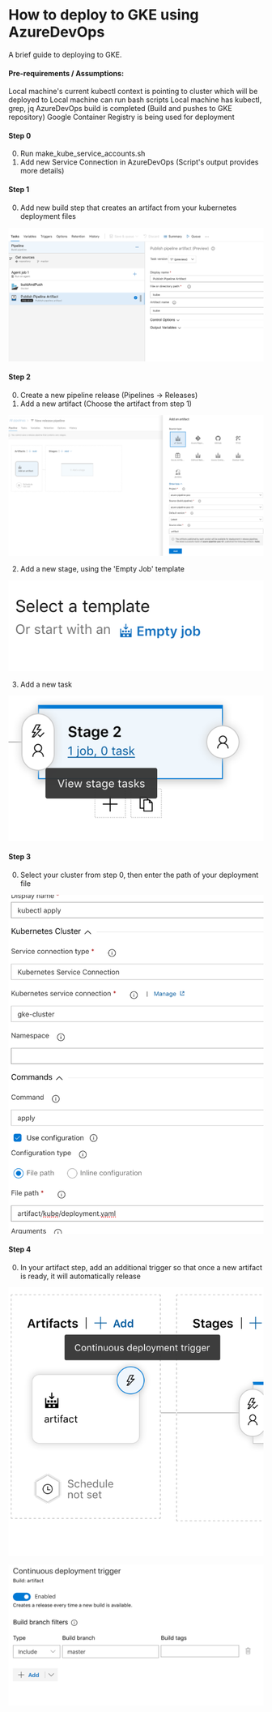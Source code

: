 # How to deploy to GKE using AzureDevOps
A brief guide to deploying to GKE.

#### Pre-requirements / Assumptions:
Local machine's current kubectl context is pointing to cluster which will be deployed to
Local machine can run bash scripts
Local machine has kubectl, grep, jq
AzureDevOps build is completed (Build and pushes to GKE repository)
Google Container Registry is being used for deployment

#### Step 0
0. Run make_kube_service_accounts.sh
1. Add new Service Connection in AzureDevOps (Script's output provides more details)

#### Step 1
0. Add new build step that creates an artifact from your kubernetes deployment files

![](img/1.1make-artifact.png)

#### Step 2
0. Create a new pipeline release (Pipelines -> Releases)
1. Add a new artifact (Choose the artifact from step 1)

![](img/2.1add-artifact.png)

2. Add a new stage, using the 'Empty Job' template

![](img/2.2empty-job.png)

3. Add a new task

![](img/2.3new-task.png)

#### Step 3
0. Select your cluster from step 0, then enter the path of your deployment file

![](img/3.1kubectl.png)

#### Step 4
0. In your artifact step, add an additional trigger so that once a new artifact is ready, it will automatically release

![](img/4.1add-trigger.png)

![](img/4.2trigger-filter.png)
